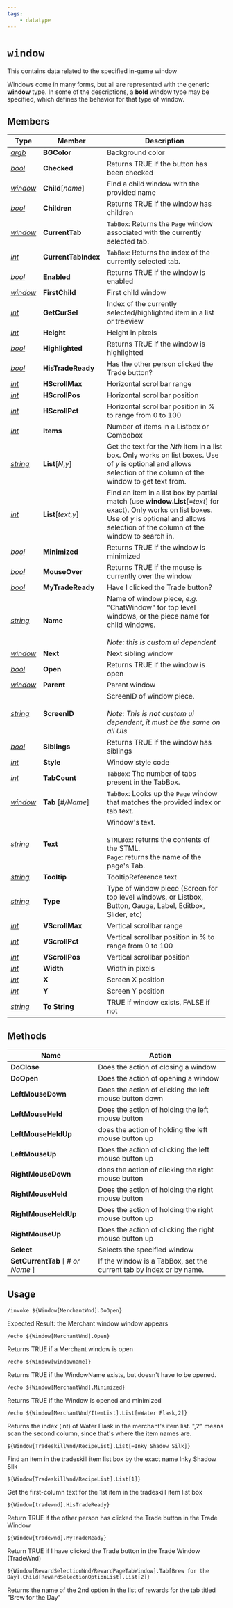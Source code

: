 ```yaml
---
tags:
    - datatype
---
```


# `window`

This contains data related to the specified in-game window

Windows come in many forms, but all are represented with the generic **window** type. In some of the descriptions, a **bold** window type may be specified, which defines the behavior for that type of window.

## Members

| **Type**                           | **Member**                      | **Description**                                                                                                                                                                                          |
| ---------------------------------- | ------------------------------- | -------------------------------------------------------------------------------------------------------------------------------------------------------------------------------------------------------- |
| [_argb_](datatype-argb.md)         | **BGColor**                     | Background color                                                                                                                                                                                         |
| [_bool_](datatype-bool.md)         | **Checked**                     | Returns TRUE if the button has been checked                                                                                                                                                              |
| [_window_](datatype-window.md)     | **Child**[_name_]               | Find a child window with the provided name                                                                                                                                                               |
| [_bool_](datatype-bool.md)         | **Children**                    | Returns TRUE if the window has children                                                                                                                                                                  |
| [_window_](datatype-window.md)     | **CurrentTab**                  | `TabBox`: Returns the `Page` window associated with the currently selected tab.                                                                                                                          |
| [_int_](datatype-int.md)           | **CurrentTabIndex**             | `TabBox`: Returns the index of the currently selected tab.                                                                                                                                               |
| [_bool_](datatype-bool.md)         | **Enabled**                     | Returns TRUE if the window is enabled                                                                                                                                                                    |
| [_window_](datatype-window.md)     | **FirstChild**                  | First child window                                                                                                                                                                                       |
| [_int_](datatype-int.md)           | **GetCurSel**                   | Index of the currently selected/highlighted item in a list or treeview                                                                                                                                   |
| [_int_](datatype-int.md)           | **Height**                      | Height in pixels                                                                                                                                                                                         |
| [_bool_](datatype-bool.md)         | **Highlighted**                 | Returns TRUE if the window is highlighted                                                                                                                                                                |
| [_bool_](datatype-bool.md)         | **HisTradeReady**               | Has the other person clicked the Trade button?                                                                                                                                                           |
| [_int_](datatype-int.md)           | **HScrollMax**                  | Horizontal scrollbar range                                                                                                                                                                               |
| [_int_](datatype-int.md)           | **HScrollPos**                  | Horizontal scrollbar position                                                                                                                                                                            |
| [_int_](datatype-int.md)           | **HScrollPct**                  | Horizontal scrollbar position in % to range from 0 to 100                                                                                                                                                |
| [_int_](datatype-int.md)           | **Items**                       | Number of items in a Listbox or Combobox                                                                                                                                                                 |
| [_string_](datatype-string.md)     | **List**[_N_,_y_]               | Get the text for the _Nth_ item in a list box. Only works on list boxes. Use of _y_ is optional and allows selection of the column of the window to get text from.                                       |
| [_int_](datatype-int.md)           | **List**[_text_,_y_]            | Find an item in a list box by partial match (use **window.List**[=_text_] for exact). Only works on list boxes. Use of _y_ is optional and allows selection of the column of the window to search in.    |
| [_bool_](datatype-bool.md)         | **Minimized**                   | Returns TRUE if the window is minimized                                                                                                                                                                  |
| [_bool_](datatype-bool.md)         | **MouseOver**                   | Returns TRUE if the mouse is currently over the window                                                                                                                                                   |
| [_bool_](datatype-bool.md)         | **MyTradeReady**                | Have I clicked the Trade button?                                                                                                                                                                         |
| [_string_](datatype-string.md)     | **Name**                        | Name of window piece, _e.g._ "ChatWindow" for top level windows, or the piece name for child windows.<br/><br/>_Note: this is custom ui dependent_                                                       |
| [_window_](datatype-window.md)     | **Next**                        | Next sibling window                                                                                                                                                                                      |
| [_bool_](datatype-bool.md)         | **Open**                        | Returns TRUE if the window is open                                                                                                                                                                       |
| [_window_](datatype-window.md)     | **Parent**                      | Parent window                                                                                                                                                                                            |
| [_string_](datatype-string.md)     | **ScreenID**                    | ScreenID of window piece.<br/><br/>_Note: This is **not** custom ui dependent, it must be the same on all UIs_                                                                                           |
| [_bool_](datatype-bool.md)         | **Siblings**                    | Returns TRUE if the window has siblings                                                                                                                                                                  |
| [_int_](datatype-int.md)           | **Style**                       | Window style code                                                                                                                                                                                        |
| [_int_](datatype-int.md)           | **TabCount**                    | `TabBox`: The number of tabs present in the TabBox.                                                                                                                                                      |
| [_window_](datatype-window.md)     | **Tab** [_#/Name_]              | `TabBox`: Looks up the `Page` window that matches the provided index or tab text.                                                                                                                        |
| [_string_](datatype-string.md)     | **Text**                        | Window's text.<br/><br/>`STMLBox`: returns the contents of the STML.<br/>`Page`: returns the name of the page's Tab.                                                                                     |
| [_string_](datatype-string.md)     | **Tooltip**                     | TooltipReference text                                                                                                                                                                                    |
| [_string_](datatype-string.md)     | **Type**                        | Type of window piece (Screen for top level windows, or Listbox, Button, Gauge, Label, Editbox, Slider, etc)                                                                                              |
| [_int_](datatype-int.md)           | **VScrollMax**                  | Vertical scrollbar range                                                                                                                                                                                 |
| [_int_](datatype-int.md)           | **VScrollPct**                  | Vertical scrollbar position in % to range from 0 to 100                                                                                                                                                  |
| [_int_](datatype-int.md)           | **VScrollPos**                  | Vertical scrollbar position                                                                                                                                                                              |
| [_int_](datatype-int.md)           | **Width**                       | Width in pixels                                                                                                                                                                                          |
| [_int_](datatype-int.md)           | **X**                           | Screen X position                                                                                                                                                                                        |
| [_int_](datatype-int.md)           | **Y**                           | Screen Y position                                                                                                                                                                                        |
| [_string_](datatype-string.md)     | **To String**                   | TRUE if window exists, FALSE if not                                                                                                                                                                      |

## Methods

| **Name**                            | Action                                                              |
| ----------------------------------- | ------------------------------------------------------------------- |
| **DoClose**                         | Does the action of closing a window                                 |
| **DoOpen**                          | Does the action of opening a window                                 |
| **LeftMouseDown**                   | Does the action of clicking the left mouse button down              |
| **LeftMouseHeld**                   | Does the action of holding the left mouse button                    |
| **LeftMouseHeldUp**                 | does the action of holding the left mouse button up                 |
| **LeftMouseUp**                     | Does the action of clicking the left mouse button up                |
| **RightMouseDown**                  | does the action of clicking the right mouse button                  |
| **RightMouseHeld**                  | Does the action of holding the right mouse button                   |
| **RightMouseHeldUp**                | Does the action of holding the right mouse button up                |
| **RightMouseUp**                    | Does the action of clicking the right mouse button up               |
| **Select**                          | Selects the specified window                                        |
| **SetCurrentTab** [ _# or Name_ ]   | If the window is a TabBox, set the current tab by index or by name. |

## Usage

`/invoke ${Window[MerchantWnd].DoOpen}`

Expected Result: the Merchant window window appears

`/echo ${Window[MerchantWnd].Open}`

Returns TRUE if a Merchant window is open

`/echo ${Window[windowname]}`

Returns TRUE if the WindowName exists, but doesn't have to be opened.

`/echo ${Window[MerchantWnd].Minimized}`

Returns TRUE if the Window is opened and minimized

`/echo ${Window[MerchantWnd/ItemList].List[=Water Flask,2]}`

Returns the index (int) of Water Flask in the merchant's item list. ",2" means scan the second column, since that's where the item names are.

`${Window[TradeskillWnd/RecipeList].List[=Inky Shadow Silk]}`

Find an item in the tradeskill item list box by the exact name Inky Shadow Silk

`${Window[TradeskillWnd/RecipeList].List[1]}`

Get the first-column text for the 1st item in the tradeskill item list box

`${Window[tradewnd].HisTradeReady}`

Return TRUE if the other person has clicked the Trade button in the Trade Window

`${Window[tradewnd].MyTradeReady}`

Return TRUE if I have clicked the Trade button in the Trade Window (TradeWnd)

`${Window[RewardSelectionWnd/RewardPageTabWindow].Tab[Brew for the Day].Child[RewardSelectionOptionList].List[2]}`

Returns the name of the 2nd option in the list of rewards for the tab titled "Brew for the Day"
